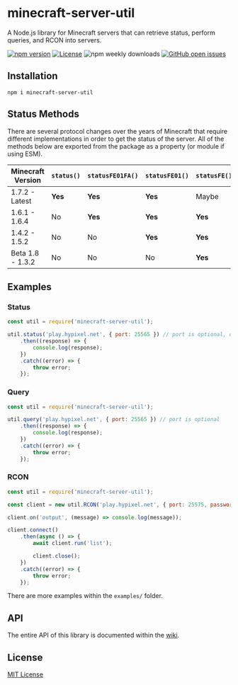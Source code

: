 # minecraft-server-util
A Node.js library for Minecraft servers that can retrieve status, perform queries, and RCON into servers.

[![npm version](https://img.shields.io/npm/v/minecraft-server-util?label=version)](https://www.npmjs.com/package/minecraft-server-util)
[![License](https://img.shields.io/npm/l/minecraft-server-util)](https://github.com/PassTheMayo/minecraft-server-util/blob/master/LICENSE)
![npm weekly downloads](https://img.shields.io/npm/dw/minecraft-server-util)
[![GitHub open issues](https://img.shields.io/github/issues-raw/PassTheMayo/minecraft-server-util)](https://github.com/PassTheMayo/minecraft-server-util/issues)

## Installation
`npm i minecraft-server-util`

## Status Methods

There are several protocol changes over the years of Minecraft that require different implementations in order to get the status of the server. All of the methods below are exported from the package as a property (or module if using ESM).

Minecraft Version | `status()` | `statusFE01FA()` | `statusFE01()` | `statusFE()`
----------------- | -------- | -------------- | ------------ | ----------
1.7.2 - Latest    | **Yes**  | **Yes**        | **Yes**      | Maybe
1.6.1 - 1.6.4     | No       | **Yes**        | **Yes**      | **Yes**
1.4.2 - 1.5.2     | No       | No             | **Yes**      | **Yes**
Beta 1.8 - 1.3.2  | No       | No             | No           | **Yes**

## Examples

### Status
```js
const util = require('minecraft-server-util');

util.status('play.hypixel.net', { port: 25565 }) // port is optional, defaults to 25565
    .then((response) => {
        console.log(response);
    })
    .catch((error) => {
        throw error;
    });
```

### Query
```js
const util = require('minecraft-server-util');

util.query('play.hypixel.net', { port: 25565 }) // port is optional
    .then((response) => {
        console.log(response);
    })
    .catch((error) => {
        throw error;
    });
```

### RCON
```js
const util = require('minecraft-server-util');

const client = new util.RCON('play.hypixel.net', { port: 25575, password: 'abc123' });

client.on('output', (message) => console.log(message));

client.connect()
    .then(async () => {
        await client.run('list');

        client.close();
    })
    .catch((error) => {
        throw error;
    });
```

There are more examples within the `examples/` folder.

## API
The entire API of this library is documented within the [wiki](https://github.com/PassTheMayo/minecraft-server-util/wiki).

## License
[MIT License](https://github.com/PassTheMayo/minecraft-server-util/blob/master/LICENSE)